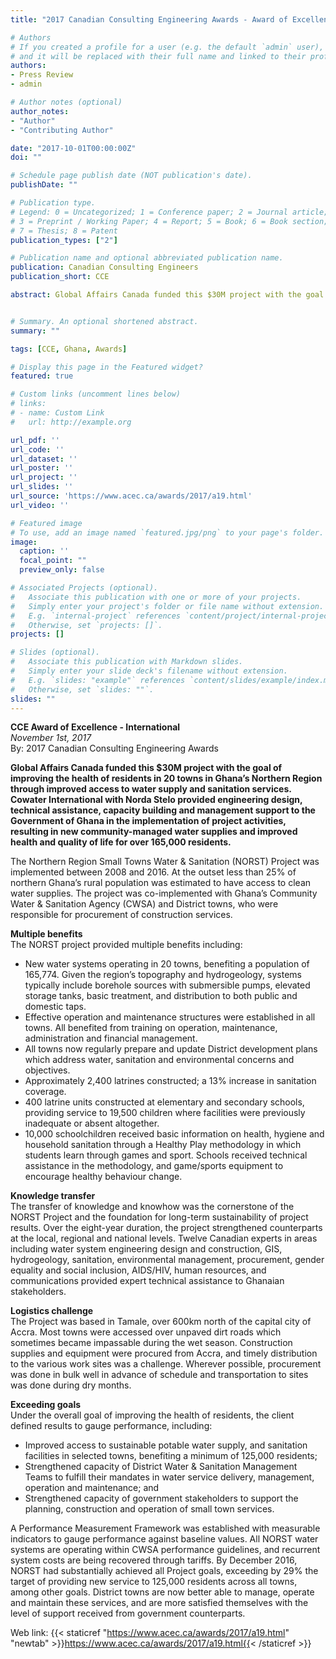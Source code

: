 ```yaml
---
title: "2017 Canadian Consulting Engineering Awards - Award of Excellence"

# Authors
# If you created a profile for a user (e.g. the default `admin` user), write the username (folder name) here
# and it will be replaced with their full name and linked to their profile.
authors:
- Press Review
- admin

# Author notes (optional)
author_notes:
- "Author"
- "Contributing Author"

date: "2017-10-01T00:00:00Z"
doi: ""

# Schedule page publish date (NOT publication's date).
publishDate: ""

# Publication type.
# Legend: 0 = Uncategorized; 1 = Conference paper; 2 = Journal article;
# 3 = Preprint / Working Paper; 4 = Report; 5 = Book; 6 = Book section;
# 7 = Thesis; 8 = Patent
publication_types: ["2"]

# Publication name and optional abbreviated publication name.
publication: Canadian Consulting Engineers
publication_short: CCE

abstract: Global Affairs Canada funded this $30M project with the goal of improving the health of residents in 20 towns in Ghana’s Northern Region through improved access to water supply and sanitation services. Cowater International with Norda Stelo provided engineering design, technical assistance, capacity building and management support to the Government of Ghana in the implementation of project activities, resulting in new community managed water supplies and improved health and quality of life for over 165,000 residents.


# Summary. An optional shortened abstract.
summary: ""

tags: [CCE, Ghana, Awards]

# Display this page in the Featured widget?
featured: true

# Custom links (uncomment lines below)
# links:
# - name: Custom Link
#   url: http://example.org

url_pdf: ''
url_code: ''
url_dataset: ''
url_poster: ''
url_project: ''
url_slides: ''
url_source: 'https://www.acec.ca/awards/2017/a19.html'
url_video: ''

# Featured image
# To use, add an image named `featured.jpg/png` to your page's folder.
image:
  caption: ''
  focal_point: ""
  preview_only: false

# Associated Projects (optional).
#   Associate this publication with one or more of your projects.
#   Simply enter your project's folder or file name without extension.
#   E.g. `internal-project` references `content/project/internal-project/index.md`.
#   Otherwise, set `projects: []`.
projects: []

# Slides (optional).
#   Associate this publication with Markdown slides.
#   Simply enter your slide deck's filename without extension.
#   E.g. `slides: "example"` references `content/slides/example/index.md`.
#   Otherwise, set `slides: ""`.
slides: ""
---
```


**CCE Award of Excellence - International**  
*November 1st, 2017*  
By: 2017 Canadian Consulting Engineering Awards  

**Global Affairs Canada funded this $30M project with the goal of improving the health of residents in 20 towns in Ghana’s Northern Region through improved access to water supply and sanitation services. Cowater International with Norda Stelo provided engineering design, technical assistance, capacity building and management support to the Government of Ghana in the implementation of project activities, resulting in new community-managed water supplies and improved health and quality of life for over 165,000 residents.**  

The Northern Region Small Towns Water & Sanitation (NORST) Project was implemented between 2008 and 2016. At the outset less than 25% of northern Ghana’s rural population was estimated to have access to clean water supplies. The project was co-implemented with Ghana’s Community Water & Sanitation Agency (CWSA) and District towns, who were responsible for procurement of construction services.  

**Multiple benefits**  
The NORST project provided multiple benefits including:

* New water systems operating in 20 towns, benefiting a population of 165,774. Given the region’s topography and hydrogeology, systems typically include borehole sources with submersible pumps, elevated storage tanks, basic treatment, and distribution to both public and domestic taps.  
* Effective operation and maintenance structures were established in all towns. All benefited from training on operation, maintenance, administration and financial management.  
* All towns now regularly prepare and update District development plans which address water, sanitation and environmental concerns and objectives.  
* Approximately 2,400 latrines constructed; a 13% increase in sanitation coverage.  
* 400 latrine units constructed at elementary and secondary schools, providing service to 19,500 children where facilities were previously inadequate or absent altogether.  
* 10,000 schoolchildren received basic information on health, hygiene and household sanitation through a Healthy Play methodology in which students learn through games and sport. Schools received technical assistance in the methodology, and game/sports equipment to encourage healthy behaviour change.  

**Knowledge transfer**  
The transfer of knowledge and knowhow was the cornerstone of the NORST Project and the foundation for long-term sustainability of project results. Over the eight-year duration, the project strengthened counterparts at the local, regional and national levels. Twelve Canadian experts in areas including water system engineering design and construction, GIS, hydrogeology, sanitation, environmental management, procurement, gender equality and social inclusion, AIDS/HIV, human resources, and communications provided expert technical assistance to Ghanaian stakeholders.  

**Logistics challenge**  
The Project was based in Tamale, over 600km north of the capital city of Accra. Most towns were accessed over unpaved dirt roads which sometimes became impassable during the wet season. Construction supplies and equipment were procured from Accra, and timely distribution to the various work sites was a challenge. Wherever possible, procurement was done in bulk well in advance of schedule and transportation to sites was done during dry months.  

**Exceeding goals**  
Under the overall goal of improving the health of residents, the client defined results to gauge performance, including:

* Improved access to sustainable potable water supply, and sanitation facilities in selected towns, benefiting a minimum of 125,000 residents;  
* Strengthened capacity of District Water & Sanitation Management Teams to fulfill their mandates in water service delivery, management, operation and maintenance; and  
* Strengthened capacity of government stakeholders to support the planning, construction and operation of small town services.  

A Performance Measurement Framework was established with measurable indicators to gauge performance against baseline values. All NORST water systems are operating within CWSA performance guidelines, and recurrent system costs are being recovered through tariffs. By December 2016, NORST had substantially achieved all Project goals, exceeding by 29% the target of providing new service to 125,000 residents across all towns, among other goals. District towns are now better able to manage, operate and maintain these services, and are more satisfied themselves with the level of support received from government counterparts.  

Web link: {{< staticref "https://www.acec.ca/awards/2017/a19.html" "newtab" >}}https://www.acec.ca/awards/2017/a19.html{{< /staticref >}}
